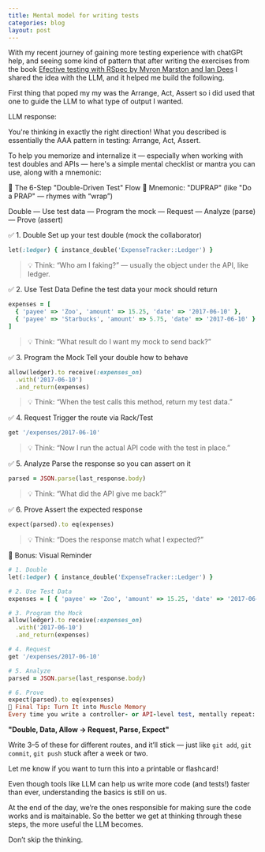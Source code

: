 ```yaml
---
title: Mental model for writing tests
categories: blog
layout: post
---
```


With my recent journey of gaining more testing experience with chatGPt help, and seeing some kind of pattern that after writing the exercises from the book [Efective testing with RSpec by Myron Marston and Ian Dees](/2025/04/11/effective-testing-with-rspec.html) I shared the idea with the LLM, and it helped me build the following.

First thing that poped my my was the Arrange, Act, Assert so i did used that one to guide the LLM to what type of output I wanted.

LLM response: 

You're thinking in exactly the right direction! What you described is essentially the AAA pattern in testing: Arrange, Act, Assert.

To help you memorize and internalize it — especially when working with test doubles and APIs — here's a simple mental checklist or mantra you can use, along with a mnemonic:

🔁 The 6-Step "Double-Driven Test" Flow
🧠 Mnemonic: "DUPRAP" (like "Do a PRAP" — rhymes with “wrap”)

Double — Use test data — Program the mock — Request — Analyze (parse) — Prove (assert)

✅ 1. Double
Set up your test double (mock the collaborator)

```ruby
let(:ledger) { instance_double('ExpenseTracker::Ledger') }
```

> 💡 Think: “Who am I faking?” — usually the object under the API, like ledger.

✅ 2. Use Test Data
Define the test data your mock should return

```ruby
expenses = [
  { 'payee' => 'Zoo', 'amount' => 15.25, 'date' => '2017-06-10' },
  { 'payee' => 'Starbucks', 'amount' => 5.75, 'date' => '2017-06-10' }
]
```

> 💡 Think: “What result do I want my mock to send back?”

✅ 3. Program the Mock
Tell your double how to behave

```ruby
allow(ledger).to receive(:expenses_on)
  .with('2017-06-10')
  .and_return(expenses)
```

> 💡 Think: “When the test calls this method, return my test data.”

✅ 4. Request
Trigger the route via Rack/Test

```ruby
get '/expenses/2017-06-10'
```
> 💡 Think: “Now I run the actual API code with the test in place.”

✅ 5. Analyze
Parse the response so you can assert on it

```ruby
parsed = JSON.parse(last_response.body)
```

> 💡 Think: “What did the API give me back?”

✅ 6. Prove
Assert the expected response

```ruby
expect(parsed).to eq(expenses)
```

> 💡 Think: “Does the response match what I expected?”

🧠 Bonus: Visual Reminder
```ruby
# 1. Double
let(:ledger) { instance_double('ExpenseTracker::Ledger') }

# 2. Use Test Data
expenses = [ { 'payee' => 'Zoo', 'amount' => 15.25, 'date' => '2017-06-10' } ]

# 3. Program the Mock
allow(ledger).to receive(:expenses_on)
  .with('2017-06-10')
  .and_return(expenses)

# 4. Request
get '/expenses/2017-06-10'

# 5. Analyze
parsed = JSON.parse(last_response.body)

# 6. Prove
expect(parsed).to eq(expenses)
📌 Final Tip: Turn It into Muscle Memory
Every time you write a controller- or API-level test, mentally repeat:
```

<b>"Double, Data, Allow → Request, Parse, Expect"</b>

Write 3–5 of these for different routes, and it’ll stick — just like `git add`, `git commit`, `git push` stuck after a week or two.

Let me know if you want to turn this into a printable or flashcard!

Even though tools like LLM can help us write more code (and tests!) faster than ever, understanding the basics is still on us. 

At the end of the day, we’re the ones responsible for making sure the code works and is maitainable. So the better we get at thinking through these steps, the more useful the LLM becomes.

Don’t skip the thinking.